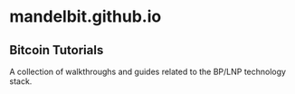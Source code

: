 # mandelbit.github.io

## Bitcoin Tutorials

A collection of walkthroughs and guides related to the BP/LNP technology stack.
